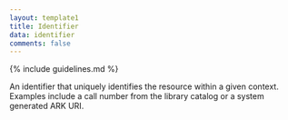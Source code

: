 ```yaml
---
layout: template1
title: Identifier
data: identifier
comments: false
---
```


{% include guidelines.md %}

An identifier that uniquely identifies the resource within a given context. Examples include a call number from the library catalog or a system generated ARK URI.
